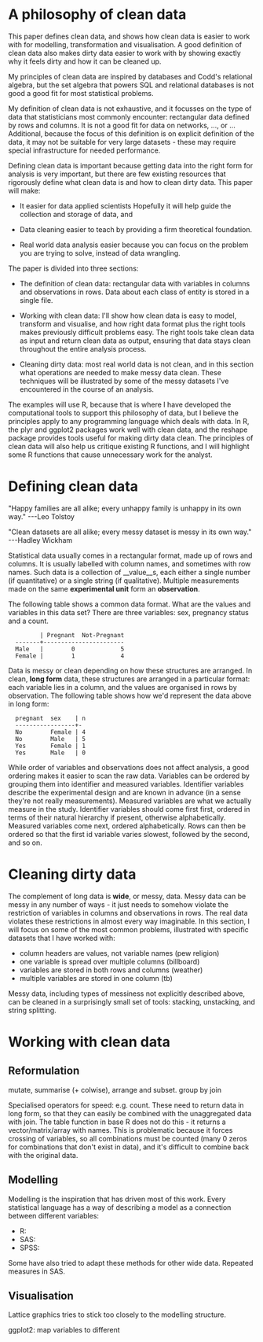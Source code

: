 # A philosophy of clean data

This paper defines clean data, and shows how clean data is easier to work with for modelling, transformation and visualisation. A good definition of clean data also makes dirty data easier to work with by showing exactly why it feels dirty and how it can be cleaned up.

My principles of clean data are inspired by databases and Codd's relational algebra, but the set algebra that powers SQL and relational databases is not good a good fit for most statistical problems. 

My definition of clean data is not exhaustive, and it focusses on the type of data that statisticians most commonly encounter: rectangular data defined by rows and columns. It is not a good fit for data on networks, ..., or ... Additional, because the focus of this definition is on explicit definition of the data, it may not be suitable for very large datasets - these may require special infrastructure for needed performance.

Defining clean data is important because getting data into the right form for analysis is very important, but there are few existing resources that rigorously define what clean data is and how to clean dirty data.  This paper will make: 

* It easier for data applied scientists Hopefully it will help guide the collection and storage of data, and

* Data cleaning easier to teach by providing a firm theoretical foundation.

* Real world data analysis easier because you can focus on the problem you are trying to solve, instead of data wrangling. 

The paper is divided into three sections:

* The definition of clean data: rectangular data with variables in columns and observations in rows. Data about each class of entity is stored in a single file.

* Working with clean data: I'll show how clean data is easy to model, transform and visualise, and how right data format plus the right tools makes previously difficult problems easy.  The right tools take clean data as input and return clean data as output, ensuring that data stays clean throughout the entire analysis process.

* Cleaning dirty data: most real world data is not clean, and in this section what operations are needed to make messy data clean. These techniques will be illustrated by some of the messy datasets I've encountered in the course of an analysis.

The examples will use R, because that is where I have developed the computational tools to support this philosophy of data, but I believe the principles apply to any programming language which deals with data. In R, the plyr and ggplot2 packages work well with clean data, and the reshape package provides tools useful for making dirty data clean. The principles of clean data will also help us critique existing R functions, and I will highlight some R functions that cause unnecessary work for the analyst.

# Defining clean data

"Happy families are all alike; every unhappy family is unhappy in its own way." ---Leo Tolstoy

"Clean datasets are all alike; every messy dataset is messy in its own way." ---Hadley Wickham

Statistical data usually comes in a rectangular format, made up of rows and columns. It is usually labelled with column names, and sometimes with row names. Such data is a collection of __value__s, each either a single number (if quantitative) or a single string (if qualitative). Multiple measurements made on the same __experimental unit__ form an __observation__. 

The following table shows a common data format.  What are the values and variables in this data set?  There are three variables: sex, pregnancy status and a count.

             | Pregnant  Not-Pregnant
      -------+-----------------------
      Male   |        0             5
      Female |        1             4

Data is messy or clean depending on how these structures are arranged. In clean, __long form__ data, these structures are arranged in a particular format: each variable lies in a column, and the values are organised in rows by observation. The following table shows how we'd represent the data above in long form:

      pregnant  sex    | n
      -----------------+-
      No        Female | 4
      No        Male   | 5
      Yes       Female | 1
      Yes       Male   | 0

While order of variables and observations does not affect analysis, a good ordering makes it easier to scan the raw data. Variables can be ordered by grouping them into identifier and measured variables. Identifier variables describe the experimental design and are known in advance (in a sense they're not really measurements). Measured variables are what we actually measure in the study. Identifier variables should come first first, ordered in terms of their natural hierarchy if present, otherwise alphabetically. Measured variables come next, ordered alphabetically. Rows can then be ordered so that the first id variable varies slowest, followed by the second, and so on.

# Cleaning dirty data

The complement of long data is __wide__, or messy, data. Messy data can be messy in any number of ways - it just needs to somehow violate the restriction of variables in columns and observations in rows. The real data violates these restrictions in almost every way imaginable. In this section, I will focus on some of the most common problems, illustrated with specific datasets that I have worked with:

* column headers are values, not variable names (pew religion)
* one variable is spread over multiple columns (billboard)
* variables are stored in both rows and columns (weather)
* multiple variables are stored in one column (tb)

Messy data, including types of messiness not explicitly described above, can be cleaned in a surprisingly small set of tools: stacking, unstacking, and string splitting. 

# Working with clean data

## Reformulation

mutate, summarise (+ colwise), arrange and subset.
group by
join

Specialised operators for speed: e.g. count. These need to return data in long form, so that they can easily be combined with the unaggregated data with join. The table function in base R does not do this - it returns a vector/matrix/array with names. This is problematic because it forces crossing of variables, so all combinations must be counted (many 0 zeros for combinations that don't exist in data), and it's difficult to combine back with the original data.

## Modelling

Modelling is the inspiration that has driven most of this work. Every statistical language has a way of describing a model as a connection between different variables:

* R:
* SAS:
* SPSS:

Some have also tried to adapt these methods for other wide data. Repeated measures in SAS.

## Visualisation

Lattice graphics tries to stick too closely to the modelling structure.

ggplot2: map variables to different 


